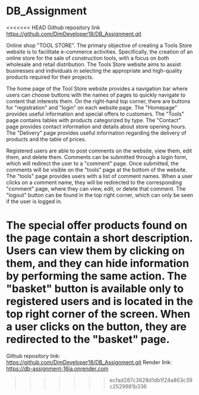 # DB_Assignment
<<<<<<< HEAD
Github repository link https://github.com/DimDeveloper18/DB_Assignment.git

Online shop "TOOL STORE". The primary objective of creating a Tools Store website is to facilitate e-commerce activities. Specifically, the creation of an online store for the sale of construction tools, with a focus on both wholesale and retail distribution. The Tools Store website aims to assist businesses and individuals in selecting the appropriate and high-quality products required for their projects.

The home page of the Tool Store website provides a navigation bar where users can choose buttons with the names of pages to quickly navigate to content that interests them. On the right-hand top corner, there are buttons for "registration" and "login" on each website page. The "Homepage" provides useful information and special offers to customers. The "Tools" page contains tables with products categorized by type. The "Contact" page provides contact information and details about store opening hours. The "Delivery" page provides useful information regarding the delivery of products and the table of prices.

Registered users are able to post comments on the website, view them, edit them, and delete them. Comments can be submitted through a login form, which will redirect the user to a "comment" page. Once submitted, the comments will be visible on the "tools" page at the bottom of the website. The "tools" page provides users with a list of comment names. When a user clicks on a comment name, they will be redirected to the corresponding "comment" page, where they can view, edit, or delete that comment. The "logout" button can be found in the top right corner, which can only be seen if the user is logged in.

The special offer products found on the page contain a short description. Users can view them by clicking on them, and they can hide information by performing the same action. The "basket" button is available only to registered users and is located in the top right corner of the screen. When a user clicks on the button, they are redirected to the "basket" page.
=======
Github repository link: https://github.com/DimDeveloper18/DB_Assignment.git
Render link: https://db-assignment-16ia.onrender.com
>>>>>>> ecfad287c3628d1db1f24a863c39c2529981b336
